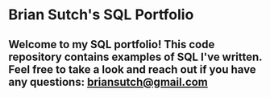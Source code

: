 # Brian Sutch's SQL Portfolio

## Welcome to my SQL portfolio! This code repository contains examples of SQL I've written. Feel free to take a look and reach out if you have any questions: briansutch@gmail.com
